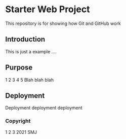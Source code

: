 # Starter Web Project

This repository is for showing how Git and GitHub work

## Introduction

This is just a example ....

## Purpose

1 2 3 4 5 Blah blah blah

## Deployment

Deployment deployment deployment

### Copyright

1 2 3 
2021 SMJ
